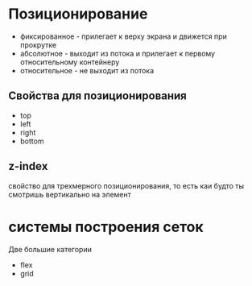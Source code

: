 # Позиционирование
- фиксированное - прилегает к верху экрана и движется при прокрутке
- абсолютное - выходит из потока и прилегает к первому относительному контейнеру
- относительное - не выходит из потока

## Свойства для позиционирования
- top
- left
- right
- bottom

## z-index
свойство для трехмерного позиционирования, то есть каи будто ты смотришь вертикально на элемент

# системы построения сеток
Две большие категории
- flex
- grid

